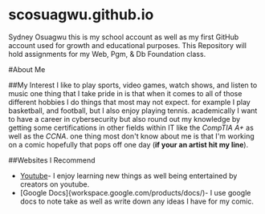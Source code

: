 # scosuagwu.github.io

Sydney Osuagwu
this is my school account as well as my first GitHub account used for growth and educational purposes.
This Repository will hold assignments for my Web, Pgm, & Db Foundation class.

#About Me

##My Interest
	I like to play sports, video games, watch shows, and listen to music one thing that I take pride in is that when it comes to all of those different hobbies I do things that most may not expect. for example I play basketball, and football,  but I also enjoy playing tennis. academically I want to have a career in cybersecurity but also round out my knowledge by getting some certifications in other fields within IT like the _CompTIA A+_ as well as the _CCNA_. one thing most don't know about me is that I'm working on a comic hopefully that pops off one day (**if your an artist hit my line**).

##Websites I Recommend

* [Youtube](youtube.com)- I enjoy learning new things as well being entertained by creators on youtube.
* [Google Docs]{workspace.google.com/products/docs/)- I use google docs to note take as well as write down any ideas I have for my comic.
